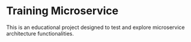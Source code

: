 # Training Microservice

This is an educational project designed to test and explore microservice architecture functionalities.
